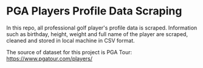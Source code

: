 # PGA Players Profile Data Scraping

In this repo, all professional golf player's profile data is scraped. Information such as birthday, height, weight and full name of the player are scraped, cleaned and stored in local machine in CSV format.

The source of dataset for this project is PGA Tour: https://www.pgatour.com/players/
